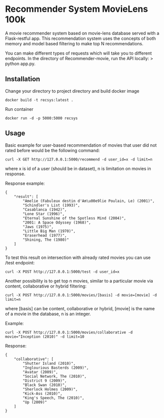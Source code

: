 # Recommender System MovieLens 100k
A movie recommender system based on movie-lens database served with a Flask-restful app.
This recommendation system uses the concepts of both memory and model based filtering to make top N recommendations.

You can make different types of requests which will take you to different endpoints. In the directory of Recommender-movie, run the API locally: > python app.py.
## Installation
Change your directory to project directory and build docker image
```
docker build -t recsys:latest .
```
Run container
```
docker run -d -p 5000:5000 recsys
```

## Usage
Basic example for user-based recommendation of movies that user did not rated before would be the following command:
```
curl -X GET http://127.0.0.1:5000/recommend -d user_id=x -d limit=n
```
where x is id of a user (should be in dataset), n is limitation on movies in response.

Response example:
```
{
    "result": [
        "Amelie (Fabuleux destin d'Am\u00e9lie Poulain, Le) (2001)",
        "Schindler's List (1993)",
        "Casablanca (1942)",
        "Lone Star (1996)",
        "Eternal Sunshine of the Spotless Mind (2004)",
        "2001: A Space Odyssey (1968)",
        "Jaws (1975)",
        "Little Big Man (1970)",
        "Eraserhead (1977)",
        "Shining, The (1980)"
    ]
}
```
To test this result on intersection with already rated movies you can use /test endpoint:
```
curl -X POST http://127.0.0.1:5000/test -d user_id=x
```

Another possibility is to get top n movies, similar to a particular movie via content, collaborative or hybrid filtering:
```
curl -X POST http://127.0.0.1:5000/movies/[basis] -d movie=[movie] -d limit=n
```
where [basis] can be content, collaborative or hybrid, [movie] is the name of a movie in the database, n is an integer.

Example:
```
curl -X POST http://127.0.0.1:5000/movies/collaborative -d movie="Inception (2010)" -d limit=10
```
Response:
```
{
    "collaborative": [
        "Shutter Island (2010)",
        "Inglourious Basterds (2009)",
        "Avatar (2009)",
        "Social Network, The (2010)",
        "District 9 (2009)",
        "Black Swan (2010)",
        "Sherlock Holmes (2009)",
        "Kick-Ass (2010)",
        "King's Speech, The (2010)",
        "Up (2009)"
    ]
}
```


















